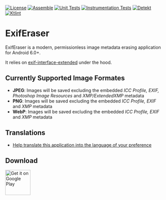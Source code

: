 [![License](https://img.shields.io/github/license/Tommy-Geenexus/exif-eraser)](https://mit-license.org/)
[![Assemble](https://github.com/Tommy-Geenexus/exif-eraser/workflows/Assemble/badge.svg)](https://github.com/Tommy-Geenexus/exif-eraser/actions?query=workflow%3AAssemble)
[![Unit Tests](https://github.com/Tommy-Geenexus/exif-eraser/workflows/Unit%20Tests/badge.svg)](https://github.com/Tommy-Geenexus/exif-eraser/actions?query=workflow%3A%22Unit+Tests%22)
[![Instrumentation Tests](https://github.com/Tommy-Geenexus/exif-eraser/workflows/Instrumentation%20Tests/badge.svg)](https://github.com/Tommy-Geenexus/exif-eraser/actions?query=workflow%3A%22Instrumentation+Tests%22)
[![Detekt](https://github.com/Tommy-Geenexus/exif-eraser/workflows/Detekt/badge.svg)](https://github.com/Tommy-Geenexus/exif-eraser/actions?query=workflow%3ADetekt)
[![Ktlint](https://github.com/Tommy-Geenexus/exif-eraser/workflows/Ktlint/badge.svg)](https://github.com/Tommy-Geenexus/exif-eraser/actions?query=workflow%3AKtlint)

# ExifEraser
ExifEraser is a modern, permissionless image metadata erasing application for Android 6.0+.

It relies on [exif-interface-extended](https://github.com/Tommy-Geenexus/exif-interface-extended) under the hood.

## Currently Supported Image Formates
- **JPEG**: Images will be saved excluding the embedded *ICC Profile, EXIF, Photoshop Image Resources* and *XMP/ExtendedXMP* metadata
- **PNG**: Images will be saved excluding the embedded *ICC Profile, EXIF* and *XMP* metadata
- **WebP**: Images will be saved excluding the embedded *ICC Profile, EXIF* and *XMP* metadata

## Translations
- [Help translate this application into the language of your preference](https://tomgappdev.oneskyapp.com/collaboration/project?id=375350)

## Download
<a href='https://play.google.com/store/apps/details?id=com.none.tom.exiferaser&pcampaignid=MKT-Other-global-all-co-prtnr-py-PartBadge-Mar2515-1'><img alt='Get it on Google Play' height='80' src='https://play.google.com/intl/en_us/badges/images/generic/en_badge_web_generic.png'/></a>
